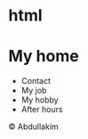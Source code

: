 # html
<!DOCTYPE html>
<html>
  <body>
  <div class="container">
    <div class="header">
      <h1>My home</h1>
    </div>
    <div class="content">
      <!--main content is here-->
    </div>
    <div class="menu">
      <ul>
        <li>Contact</li>
        <li>My job</li>
        <li>My hobby</li>
        <li>After hours</li>
      </ul>
    </div>
    <div class="footer">
      <p>&copy; Abdullakim</p>
    </div>
  </div>
  </body>
</html>
